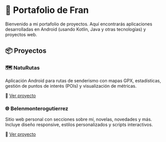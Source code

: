 # 🚀 Portafolio de Fran

Bienvenido a mi portafolio de proyectos. Aquí encontrarás aplicaciones desarrolladas en Android (usando Kotlin, Java y otras tecnologías) y proyectos web.

## 📦 Proyectos

### 🗺️ NatuRutas
Aplicación Android para rutas de senderismo con mapas GPX, estadísticas, gestión de puntos de interés (POIs) y visualización de métricas.

📁 [Ver proyecto](./NatuRutas)

### 🌐 Belenmonterogutierrez
Sitio web personal con secciones sobre mí, novelas, novedades y más. Incluye diseño responsive, estilos personalizados y scripts interactivos.

📁 [Ver proyecto](./Belenmonterogutierrez)

